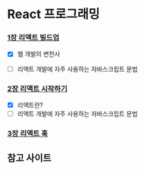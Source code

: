 # React 프로그래밍
   
### [1장 리액트 빌드업](https://github.com/dohehehe/FES09-React/tree/main/workspace/ch01-buildup)

- [x] 웹 개발의 변천사
- [ ] 리액트 개발에 자주 사용하는 자바스크립트 문법


### [2장 리액트 시작하기](https://github.com/dohehehe/FES09-React/tree/main/workspace/ch02-start)
- [x] 리액트란?
- [ ] 리액트 개발에 자주 사용하는 자바스크립트 문법

### [3장 리액트 훅]()  
  
  


## 참고 사이트

